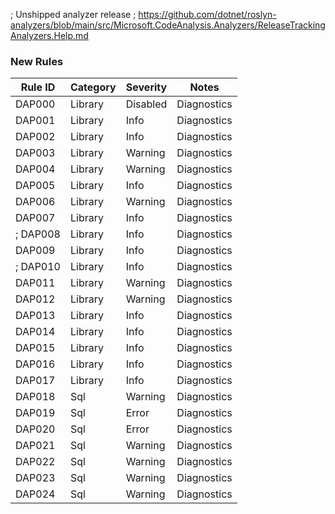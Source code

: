 ﻿; Unshipped analyzer release
; https://github.com/dotnet/roslyn-analyzers/blob/main/src/Microsoft.CodeAnalysis.Analyzers/ReleaseTrackingAnalyzers.Help.md

### New Rules

Rule ID | Category | Severity | Notes
--------|----------|----------|-------
DAP000 | Library | Disabled | Diagnostics
DAP001 | Library | Info | Diagnostics
DAP002 | Library | Info | Diagnostics
DAP003 | Library | Warning | Diagnostics
DAP004 | Library | Warning | Diagnostics
DAP005 | Library | Info | Diagnostics
DAP006 | Library | Warning | Diagnostics
DAP007 | Library | Info | Diagnostics
; DAP008 | Library | Info | Diagnostics
DAP009 | Library | Info | Diagnostics
; DAP010 | Library | Info | Diagnostics
DAP011 | Library | Warning | Diagnostics
DAP012 | Library | Warning | Diagnostics
DAP013 | Library | Info | Diagnostics
DAP014 | Library | Info | Diagnostics
DAP015 | Library | Info | Diagnostics
DAP016 | Library | Info | Diagnostics
DAP017 | Library | Info | Diagnostics
DAP018 | Sql | Warning | Diagnostics
DAP019 | Sql | Error | Diagnostics
DAP020 | Sql | Error | Diagnostics
DAP021 | Sql | Warning | Diagnostics
DAP022 | Sql | Warning | Diagnostics
DAP023 | Sql | Warning | Diagnostics
DAP024 | Sql | Warning | Diagnostics